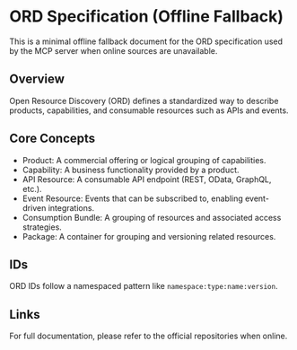 # ORD Specification (Offline Fallback)

This is a minimal offline fallback document for the ORD specification used by the MCP server when online sources are unavailable.

## Overview

Open Resource Discovery (ORD) defines a standardized way to describe products, capabilities, and consumable resources such as APIs and events.

## Core Concepts

- Product: A commercial offering or logical grouping of capabilities.
- Capability: A business functionality provided by a product.
- API Resource: A consumable API endpoint (REST, OData, GraphQL, etc.).
- Event Resource: Events that can be subscribed to, enabling event-driven integrations.
- Consumption Bundle: A grouping of resources and associated access strategies.
- Package: A container for grouping and versioning related resources.

## IDs

ORD IDs follow a namespaced pattern like `namespace:type:name:version`.

## Links

For full documentation, please refer to the official repositories when online.
